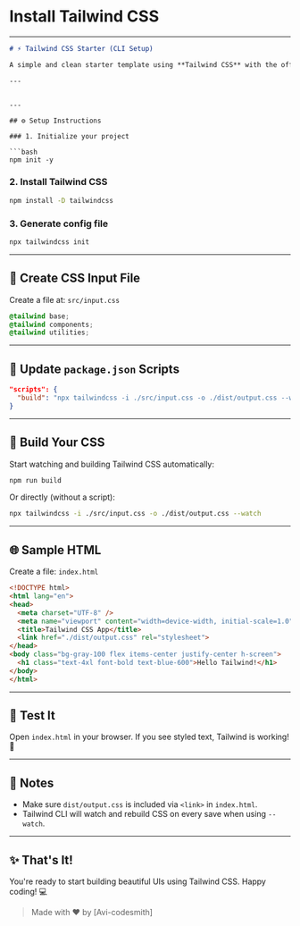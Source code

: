 # Install Tailwind CSS
---

```markdown
# ⚡ Tailwind CSS Starter (CLI Setup)

A simple and clean starter template using **Tailwind CSS** with the official CLI. Ideal for small projects, prototypes, or learning Tailwind fast.

---

```

````

---

## ⚙️ Setup Instructions

### 1. Initialize your project

```bash
npm init -y
````

### 2. Install Tailwind CSS

```bash
npm install -D tailwindcss
```

### 3. Generate config file

```bash
npx tailwindcss init
```

---

## 🧾 Create CSS Input File

Create a file at: `src/input.css`

```css
@tailwind base;
@tailwind components;
@tailwind utilities;
```

---

## 📜 Update `package.json` Scripts

```json
"scripts": {
  "build": "npx tailwindcss -i ./src/input.css -o ./dist/output.css --watch"
}
```

---

## 🚀 Build Your CSS

Start watching and building Tailwind CSS automatically:

```bash
npm run build
```

Or directly (without a script):

```bash
npx tailwindcss -i ./src/input.css -o ./dist/output.css --watch
```

---

## 🌐 Sample HTML

Create a file: `index.html`

```html
<!DOCTYPE html>
<html lang="en">
<head>
  <meta charset="UTF-8" />
  <meta name="viewport" content="width=device-width, initial-scale=1.0" />
  <title>Tailwind CSS App</title>
  <link href="./dist/output.css" rel="stylesheet">
</head>
<body class="bg-gray-100 flex items-center justify-center h-screen">
  <h1 class="text-4xl font-bold text-blue-600">Hello Tailwind!</h1>
</body>
</html>
```

---

## 🧪 Test It

Open `index.html` in your browser. If you see styled text, Tailwind is working! 🎉

---

## 📌 Notes

* Make sure `dist/output.css` is included via `<link>` in `index.html`.
* Tailwind CLI will watch and rebuild CSS on every save when using `--watch`.

---

## ✨ That's It!

You're ready to start building beautiful UIs using Tailwind CSS. Happy coding! 💻

> Made with ❤️ by \[Avi-codesmith]

